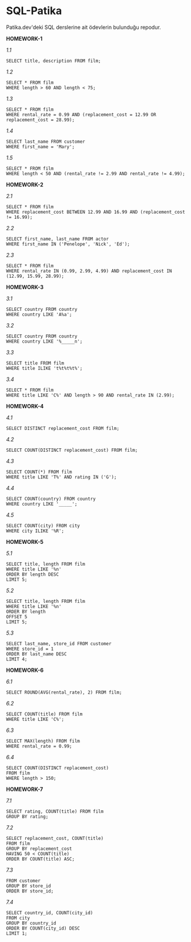# SQL-Patika
Patika.dev'deki SQL derslerine ait ödevlerin bulunduğu repodur. 

**HOMEWORK-1** <br/>

*1.1*
```
SELECT title, description FROM film;
```

*1.2*
```
SELECT * FROM film
WHERE length > 60 AND length < 75;
```

*1.3*
```
SELECT * FROM film 
WHERE rental_rate = 0.99 AND (replacement_cost = 12.99 OR replacement_cost = 28.99);
```

*1.4*
```
SELECT last_name FROM customer 
WHERE first_name = 'Mary';
```

*1.5*
```
SELECT * FROM film
WHERE length < 50 AND (rental_rate != 2.99 AND rental_rate != 4.99);
```
**HOMEWORK-2** <br/>

*2.1*
```
SELECT * FROM film
WHERE replacement_cost BETWEEN 12.99 AND 16.99 AND (replacement_cost != 16.99);
```

*2.2*
```
SELECT first_name, last_name FROM actor
WHERE first_name IN ('Penelope', 'Nick', 'Ed');
```

*2.3*
```
SELECT * FROM film
WHERE rental_rate IN (0.99, 2.99, 4.99) AND replacement_cost IN (12.99, 15.99, 28.99);
```

**HOMEWORK-3** <br/>

*3.1*
```
SELECT country FROM country
WHERE country LIKE 'A%a';
```

*3.2*
```
SELECT country FROM country
WHERE country LIKE '%_____n';
```

*3.3*
```
SELECT title FROM film
WHERE title ILIKE 't%t%t%t%';
```

*3.4*
```
SELECT * FROM film 
WHERE title LIKE 'C%' AND length > 90 AND rental_rate IN (2.99);
```

**HOMEWORK-4** <br/>

*4.1*
```
SELECT DISTINCT replacement_cost FROM film;
```

*4.2*
```
SELECT COUNT(DISTINCT replacement_cost) FROM film;
```

*4.3*
```
SELECT COUNT(*) FROM film
WHERE title LIKE 'T%' AND rating IN ('G');
```

*4.4*
```
SELECT COUNT(country) FROM country
WHERE country LIKE '_____';
```

*4.5*
```
SELECT COUNT(city) FROM city
WHERE city ILIKE '%R';
```

**HOMEWORK-5** <br/>

*5.1*
```
SELECT title, length FROM film
WHERE title LIKE '%n'
ORDER BY length DESC
LIMIT 5;
```

*5.2*
```
SELECT title, length FROM film
WHERE title LIKE '%n'
ORDER BY length
OFFSET 5
LIMIT 5;
```

*5.3*
```
SELECT last_name, store_id FROM customer
WHERE store_id = 1
ORDER BY last_name DESC
LIMIT 4;
```

**HOMEWORK-6** <br/>

*6.1*
```
SELECT ROUND(AVG(rental_rate), 2) FROM film;
```

*6.2*
```
SELECT COUNT(title) FROM film
WHERE title LIKE 'C%';
```

*6.3*
```
SELECT MAX(length) FROM film
WHERE rental_rate = 0.99;
```

*6.4*
```
SELECT COUNT(DISTINCT replacement_cost)
FROM film
WHERE length > 150;
```

**HOMEWORK-7** <br/>

*7.1*
```
SELECT rating, COUNT(title) FROM film
GROUP BY rating;
```

*7.2*
```
SELECT replacement_cost, COUNT(title)
FROM film
GROUP BY replacement_cost
HAVING 50 < COUNT(title)
ORDER BY COUNT(title) ASC;
```

*7.3*
```SELECT store_id, COUNT(customer_id)
FROM customer
GROUP BY store_id
ORDER BY store_id;
```

*7.4*
```
SELECT country_id, COUNT(city_id) 
FROM city
GROUP BY country_id
ORDER BY COUNT(city_id) DESC
LIMIT 1;
```
